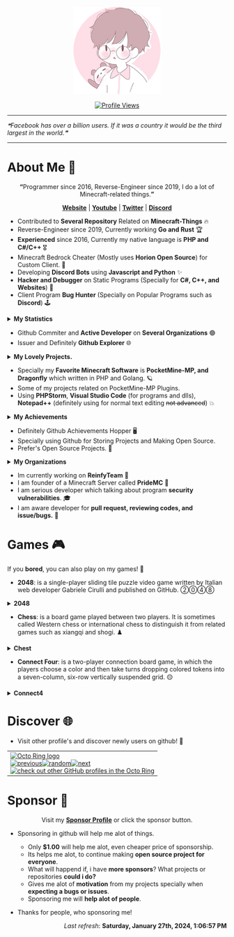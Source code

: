 <p align="center"><a href="https://github.com/xqwtxon"><img src="https://github.com/xqwtxon/xqwtxon/blob/profile/circle_icon.png"></a></p>

<p align="center"><a href="https://github.com/xqwtxon"><img src="https://komarev.com/ghpvc/?username=xqwtxon&style=for-the-badge&color=brightgreen&label=Profile+Views" alt="Profile Views"></a></p>
<hr>

<!--STARTS_HERE_QUOTE_README-->
<i>❝Facebook has over a billion users. If it was a country it would be the third largest in the world.❞</i>
<!--ENDS_HERE_QUOTE_README-->

<hr>

# About Me 👋
<p align="center"><b>“</b>Programmer since 2016, Reverse-Engineer since 2019, I do a lot of Minecraft-related things.<b>”</b></p>
<p align="center"><b><a href="https://xqwtxon.ml/" alt="My Website and Blogs">Website</a></b> | <b><a href="https://xqwtxon.cf/?p=youtube" alt="My Youtube Channel">Youtube</a></b> | <b><a href="https://xqwtxon.cf/?p=twitter" alt="twitter">Twitter</a></b> | <b><a href="https://xqwtxon.cf/?p=discord" alt="My Discord Account">Discord</a></b></p>

- Contributed to **Several Repository** Related on **Minecraft-Things** 🔥
- Reverse-Engineer since 2019, Currently working **Go and Rust** 🏆
- **Experienced** since 2016, Currently my native language is **PHP and C#/C++** 🎖
- Minecraft Bedrock Cheater (Mostly uses **Horion Open Source**) for Custom Client. 🏓
- Developing **Discord Bots** using **Javascript and Python** ✨
- **Hacker and Debugger** on Static Programs (Specially for **C#, C++, and Websites**) 🎯
- Client Program **Bug Hunter** (Specially on Popular Programs such as **Discord**) 🕹

<details>
   <summary><b>My Statistics</b></summary>

   ## Github Statistics
   [![](https://github-readme-stats.vercel.app/api?username=xqwtxon&count_private=true&show_icons=true)](https://github.com/xqwtxon)
   [![](https://github.com/xqwtxon/xqwtxon/blob/profile/generated/overview.svg)](https://github.com/xqwtxon)
   ## Top Languages
   [![](https://github.com/xqwtxon/xqwtxon/blob/profile/generated/languages.svg)](https://github.com/xqwtxon)
   [![](https://github-readme-stats-eight-theta.vercel.app/api/top-langs/?username=xqwtxon&layout=compact&langs_count=20&hide_border=true&hide=css,html)](https://github.com/xqwtxon)
   [![](https://github-readme-stats.vercel.app/api/top-langs/?username=xqwtxon&layout=compact&langs_count=10)](https://github.com/xqwtxon)
   ## My Trophy
   [![](https://github-profile-trophy.vercel.app/?username=xqwtxon&column=-1)](https://github.com/xqwtxon)
   ## Wakatime
   [![](https://github-readme-stats.vercel.app/api/wakatime?username=xqwtxon)](https://github.com/xqwtxon)
   ## Streak
   [![](https://github-readme-streak-stats.herokuapp.com/?user=xqwtxon)](https:/github.com/xqwtxon)
   ## Metrics
   [![](https://github.com/xqwtxon/xqwtxon/blob/profile/github-metrics.svg)](https://github.com/xqwtxon)
   ## Discord Status
   [![](https://lanyard.cnrad.dev/api/975611185418371072?idle_message=Probably+Sleeping...)](https://discord.com/users/975611185418371072)
   ## Spotify Status
   [![](https://spotify-github-profile.vercel.app/api/view?uid=314pxd4hm2ciabk647tkanhdjisi&cover_image=true&theme=default&bar_color=53b14f&bar_color_cover=false)](https://spotify-github-profile.vercel.app/api/view?uid=314pxd4hm2ciabk647tkanhdjisi&redirect=true)
   ## Github Contribution Graph
   [![](https://github.com/xqwtxon/xqwtxon/blob/profile/github-contribution-grid-snake.svg)](https://github.com/xqwtxon)
   [![](https://activity-graph.herokuapp.com/graph?username=xqwtxon&theme=github)](https://github.com/xqwtxon)
   [![](https://github.com/xqwtxon/xqwtxon/blob/profile/profile-3d-contrib/profile-season-animate.svg)](https://github.com/xqwtxon)
</details>

- Github Commiter and **Active Developer** on **Several Organizations** 🟢
- Issuer and Definitely **Github Explorer** 🌐

<details>
   <summary><b>My Lovely Projects.</b></summary>

   ## Favorate Projects
   [![](https://github-readme-stats.vercel.app/api/pin/?username=ReinfyTeam&repo=ProfanityFilter&show_owner=true)](https://github.com/ReinfyTeam/ProfanityFilter)
   [![](https://github-readme-stats.vercel.app/api/pin/?username=ReinfyTeam&repo=ReinfyBot&show_owner=true)](https://github.com/ReinfyTeam/ReinfyBot)
   [![](https://github-readme-stats.vercel.app/api/pin/?username=xqwtxon&repo=Terroror.js&show_owner=true)](https://github.com/xqwtxon/Terroror.js)
   [![](https://github-readme-stats.vercel.app/api/pin/?username=xqwtxon&repo=QwertyClicker&show_owner=true)](https://github.com/xqwtxon/QwertyClicker)
   [![](https://github-readme-stats.vercel.app/api/pin/?username=PrideMC&repo=Minetrack&show_owner=true)](https://github.com/PrideMC/Minetrack)
   [![](https://github-readme-stats.vercel.app/api/pin/?username=xqwtxon&repo=CLI&show_owner=true)](https://github.com/xqwtxon/CLI)
   [![](https://github-readme-stats.vercel.app/api/pin/?username=xqwtxon&repo=CLI.sh&show_owner=true)](https://github.com/xqwtxon/CLI.sh)
   [![](https://github-readme-stats.vercel.app/api/pin/?username=xqwtxon&repo=Logger&show_owner=true)](https://github.com/xqwtxon/Logger)
   [![](https://github-readme-stats.vercel.app/api/pin/?username=xqwtxon&repo=wlk&show_owner=true)](https://github.com/xqwtxon/wlk)

</details>

- Specially my **Favorite Minecraft Software** is **PocketMine-MP, and Dragonfly** which written in PHP and Golang. 🪐
- Some of my projects related on PocketMine-MP Plugins.
- Using **PHPStorm**, **Visual Studio Code** (for programs and dlls), **Notepad++** (definitely using for normal text editing ~~not advanced~~) 💥

<details>
    <summary><b>My Achievements</b></summary>

   ## Github Achievements
   | Name | Date | Tier | Icon | Status |
   |------|------|----------|---------|---------|
   | [YOLO](https://github.com/xqwtxon?achievement=yolo&tab=achievements) |`Jul 19`|   **100%**   |   ![](https://github.githubassets.com/images/modules/profile/achievements/yolo-default.png)      |    ✔  |
   |  [Pull Shark](https://github.com/xqwtxon?achievement=pull-shark&tab=achievements)    |  `May 14`    |  **x2** | ![](https://github.githubassets.com/images/modules/profile/achievements/pull-shark-default.png)       |     ✔    |
   |   [QuickDraw](https://github.com/xqwtxon?achievement=quickdraw&tab=achievements)   |   `Apr 13`  |     **100%**     |    ![](https://github.githubassets.com/images/modules/profile/achievements/quickdraw-default.png)     |   ✔      |
   | [Pair Extraordinaire](https://github.com/xqwtxon?achievement=pair-extraordinaire&tab=achievements) | `Aug 5` | **x1** | ![](https://github.githubassets.com/images/modules/profile/achievements/pair-extraordinaire-default.png) | ✔ |
   | [Galaxy Brain](https://github.com/xqwtxon?achievement=galaxy-brain&tab=achievements) | `Aug 5` | **x3** | ![](https://github.githubassets.com/images/modules/profile/achievements/galaxy-brain-default.png) | ✔ |

</details>

- Definitely Github Achievements Hopper 🖥
- Specially using Github for Storing Projects and Making Open Source.
- Prefer's Open Source Projects. 💖

<details>
    <summary><b>My Organizations</b></summary>

  ## Organizations
  | Name | Date | Status | Logo | Rank |
  |------|------|--------|---------|------|
  |[`@ReinfyTeam`](https://github.com/ReinfyTeam)|`Jul 17`|✔|![](https://avatars.githubusercontent.com/u/109064156?s=200&v=4)|Owner|
  |[`@PrideMC`](https://github.com/PrideMC)|`Feb 12`|✔|![](https://avatars.githubusercontent.com/u/100106234?s=200&v=4)|Founder|
  |[`@Minco-Inc`](https://github.com/Minco-Inc)|`Apr 17`|✔|![](https://avatars.githubusercontent.com/u/93022369?s=200&v=4)|Member|
  |[`@xqwtxon-pm-pl`](https://github.com/xqwtxon-pm-pl)|`Sept 4`|✔|![](https://avatars.githubusercontent.com/u/112790582?s=200&v=4)|Founder
  |[`@sjtwp`](https://github.com/sjtwp)|`Oct 8`|✔|![](https://avatars.githubusercontent.com/u/115359241?s=200&v=4)|Founder

</details>

- Im currently working on **ReinfyTeam** 💼
- I am founder of a Minecraft Server called **PrideMC** 👑
- I am serious developer which talking about program **security vulnerabilities**. 🎓
- I am aware developer for **pull request, reviewing codes, and issue/bugs.** 🎩

# Games 🎮
If you **bored**, you can also play on my games! 🥱
- **2048**: is a single-player sliding tile puzzle video game written by Italian web developer Gabriele Cirulli and published on GitHub. ②⓪④⑧
<details>
    <summary><b>2048</b></summary>
    

  ## 2048
  - **Game in progress. This is a public game of 2048. Anyone can play.** <br>
  - **It's your turn, click on a button below the board!** <br>

  <!-- 2048GameBoard -->
  <img src="https://github.com/xqwtxon/xqwtxon/blob/profile/Data/gameboard.png" width="500"/>
  <!-- 2048GameBoard -->

  <!-- 2048GameActions -->
  <a href="https://github.com/xqwtxon/xqwtxon/issues/new?title=2048|slideUp&body=Just+push+'Submit+new+issue'.+You+don't+need+to+do+anything+else."> <img src="https://github.com/xqwtxon/xqwtxon/blob/profile/Assets/slideUp.png"/> </a> <a href="https://github.com/xqwtxon/xqwtxon/issues/new?title=2048|slideDown&body=Just+push+'Submit+new+issue'.+You+don't+need+to+do+anything+else."> <img src="https://github.com/xqwtxon/xqwtxon/blob/profile/Assets/slideDown.png"/> </a> <a href="https://github.com/xqwtxon/xqwtxon/issues/new?title=2048|slideLeft&body=Just+push+'Submit+new+issue'.+You+don't+need+to+do+anything+else."> <img src="https://github.com/xqwtxon/xqwtxon/blob/profile/Assets/slideLeft.png"/> </a> <a href="https://github.com/xqwtxon/xqwtxon/issues/new?title=2048|slideRight&body=Just+push+'Submit+new+issue'.+You+don't+need+to+do+anything+else."> <img src="https://github.com/xqwtxon/xqwtxon/blob/profile/Assets/slideRight.png"/> </a>
  <!-- 2048GameActions -->

  ## 2048 Leaderboard

  <!-- 2048Ranking -->
| Players | Actions |
|---------------|:---------:|
| [@xqwtxon](https://github.com/xqwtxon) | 2 |
| [@Phqzing](https://github.com/Phqzing) | 1 |
<!-- 2048Ranking -->

</details>

- **Chess**: is a board game played between two players. It is sometimes called Western chess or international chess to distinguish it from related games such as xiangqi and shogi. ♟️

<details>
   <summary><b>Chest</b></summary>

   ## Chess
   - It's your turn to play! Move a <!-- BEGIN TURN -->black<!-- END TURN --> piece.
      - This is an open chess tournament where ANYONE can play. That's the fun part.  
  
<!-- BEGIN CHESS BOARD -->
|   | A | B | C | D | E | F | G | H |   |
|---|:-:|:-:|:-:|:-:|:-:|:-:|:-:|:-:|:-:|
| **8** | <img src="img/black/rook.png" width=50px> | <img src="img/black/knight.png" width=50px> | <img src="img/black/bishop.png" width=50px> | <img src="img/black/queen.png" width=50px> | <img src="img/black/king.png" width=50px> | <img src="img/black/bishop.png" width=50px> | <img src="img/black/knight.png" width=50px> | <img src="img/black/rook.png" width=50px> | **8** |
| **7** | <img src="img/black/pawn.png" width=50px> | <img src="img/black/pawn.png" width=50px> | <img src="img/black/pawn.png" width=50px> | <img src="img/black/pawn.png" width=50px> | <img src="img/black/pawn.png" width=50px> | <img src="img/black/pawn.png" width=50px> | <img src="img/black/pawn.png" width=50px> | <img src="img/black/pawn.png" width=50px> | **7** |
| **6** | <img src="img/blank.png" width=50px> | <img src="img/blank.png" width=50px> | <img src="img/blank.png" width=50px> | <img src="img/blank.png" width=50px> | <img src="img/blank.png" width=50px> | <img src="img/blank.png" width=50px> | <img src="img/blank.png" width=50px> | <img src="img/blank.png" width=50px> | **6** |
| **5** | <img src="img/blank.png" width=50px> | <img src="img/blank.png" width=50px> | <img src="img/blank.png" width=50px> | <img src="img/blank.png" width=50px> | <img src="img/blank.png" width=50px> | <img src="img/blank.png" width=50px> | <img src="img/blank.png" width=50px> | <img src="img/blank.png" width=50px> | **5** |
| **4** | <img src="img/blank.png" width=50px> | <img src="img/blank.png" width=50px> | <img src="img/blank.png" width=50px> | <img src="img/blank.png" width=50px> | <img src="img/blank.png" width=50px> | <img src="img/blank.png" width=50px> | <img src="img/blank.png" width=50px> | <img src="img/blank.png" width=50px> | **4** |
| **3** | <img src="img/blank.png" width=50px> | <img src="img/blank.png" width=50px> | <img src="img/blank.png" width=50px> | <img src="img/white/pawn.png" width=50px> | <img src="img/blank.png" width=50px> | <img src="img/blank.png" width=50px> | <img src="img/blank.png" width=50px> | <img src="img/blank.png" width=50px> | **3** |
| **2** | <img src="img/white/pawn.png" width=50px> | <img src="img/white/pawn.png" width=50px> | <img src="img/white/pawn.png" width=50px> | <img src="img/blank.png" width=50px> | <img src="img/white/pawn.png" width=50px> | <img src="img/white/pawn.png" width=50px> | <img src="img/white/pawn.png" width=50px> | <img src="img/white/pawn.png" width=50px> | **2** |
| **1** | <img src="img/white/rook.png" width=50px> | <img src="img/white/knight.png" width=50px> | <img src="img/white/bishop.png" width=50px> | <img src="img/white/queen.png" width=50px> | <img src="img/white/king.png" width=50px> | <img src="img/white/bishop.png" width=50px> | <img src="img/white/knight.png" width=50px> | <img src="img/white/rook.png" width=50px> | **1** |
|   | **A** | **B** | **C** | **D** | **E** | **F** | **G** | **H** |   |
<!-- END CHESS BOARD -->

   - **It's your turn to move! Choose one from the following table**
<!-- BEGIN MOVES LIST -->
|  FROM  | TO (Just click a link!) |
| :----: | :---------------------- |
| **A7** | [A5](https://github.com/xqwtxon/xqwtxon/issues/new?body=Please+do+not+change+the+title.+Just+click+%22Submit+new+issue%22.+You+don%27t+need+to+do+anything+else+%3AD&title=Chess%3A+Move+A7+to+A5), [A6](https://github.com/xqwtxon/xqwtxon/issues/new?body=Please+do+not+change+the+title.+Just+click+%22Submit+new+issue%22.+You+don%27t+need+to+do+anything+else+%3AD&title=Chess%3A+Move+A7+to+A6) |
| **B7** | [B5](https://github.com/xqwtxon/xqwtxon/issues/new?body=Please+do+not+change+the+title.+Just+click+%22Submit+new+issue%22.+You+don%27t+need+to+do+anything+else+%3AD&title=Chess%3A+Move+B7+to+B5), [B6](https://github.com/xqwtxon/xqwtxon/issues/new?body=Please+do+not+change+the+title.+Just+click+%22Submit+new+issue%22.+You+don%27t+need+to+do+anything+else+%3AD&title=Chess%3A+Move+B7+to+B6) |
| **B8** | [A6](https://github.com/xqwtxon/xqwtxon/issues/new?body=Please+do+not+change+the+title.+Just+click+%22Submit+new+issue%22.+You+don%27t+need+to+do+anything+else+%3AD&title=Chess%3A+Move+B8+to+A6), [C6](https://github.com/xqwtxon/xqwtxon/issues/new?body=Please+do+not+change+the+title.+Just+click+%22Submit+new+issue%22.+You+don%27t+need+to+do+anything+else+%3AD&title=Chess%3A+Move+B8+to+C6) |
| **C7** | [C5](https://github.com/xqwtxon/xqwtxon/issues/new?body=Please+do+not+change+the+title.+Just+click+%22Submit+new+issue%22.+You+don%27t+need+to+do+anything+else+%3AD&title=Chess%3A+Move+C7+to+C5), [C6](https://github.com/xqwtxon/xqwtxon/issues/new?body=Please+do+not+change+the+title.+Just+click+%22Submit+new+issue%22.+You+don%27t+need+to+do+anything+else+%3AD&title=Chess%3A+Move+C7+to+C6) |
| **D7** | [D5](https://github.com/xqwtxon/xqwtxon/issues/new?body=Please+do+not+change+the+title.+Just+click+%22Submit+new+issue%22.+You+don%27t+need+to+do+anything+else+%3AD&title=Chess%3A+Move+D7+to+D5), [D6](https://github.com/xqwtxon/xqwtxon/issues/new?body=Please+do+not+change+the+title.+Just+click+%22Submit+new+issue%22.+You+don%27t+need+to+do+anything+else+%3AD&title=Chess%3A+Move+D7+to+D6) |
| **E7** | [E5](https://github.com/xqwtxon/xqwtxon/issues/new?body=Please+do+not+change+the+title.+Just+click+%22Submit+new+issue%22.+You+don%27t+need+to+do+anything+else+%3AD&title=Chess%3A+Move+E7+to+E5), [E6](https://github.com/xqwtxon/xqwtxon/issues/new?body=Please+do+not+change+the+title.+Just+click+%22Submit+new+issue%22.+You+don%27t+need+to+do+anything+else+%3AD&title=Chess%3A+Move+E7+to+E6) |
| **F7** | [F5](https://github.com/xqwtxon/xqwtxon/issues/new?body=Please+do+not+change+the+title.+Just+click+%22Submit+new+issue%22.+You+don%27t+need+to+do+anything+else+%3AD&title=Chess%3A+Move+F7+to+F5), [F6](https://github.com/xqwtxon/xqwtxon/issues/new?body=Please+do+not+change+the+title.+Just+click+%22Submit+new+issue%22.+You+don%27t+need+to+do+anything+else+%3AD&title=Chess%3A+Move+F7+to+F6) |
| **G7** | [G5](https://github.com/xqwtxon/xqwtxon/issues/new?body=Please+do+not+change+the+title.+Just+click+%22Submit+new+issue%22.+You+don%27t+need+to+do+anything+else+%3AD&title=Chess%3A+Move+G7+to+G5), [G6](https://github.com/xqwtxon/xqwtxon/issues/new?body=Please+do+not+change+the+title.+Just+click+%22Submit+new+issue%22.+You+don%27t+need+to+do+anything+else+%3AD&title=Chess%3A+Move+G7+to+G6) |
| **G8** | [F6](https://github.com/xqwtxon/xqwtxon/issues/new?body=Please+do+not+change+the+title.+Just+click+%22Submit+new+issue%22.+You+don%27t+need+to+do+anything+else+%3AD&title=Chess%3A+Move+G8+to+F6), [H6](https://github.com/xqwtxon/xqwtxon/issues/new?body=Please+do+not+change+the+title.+Just+click+%22Submit+new+issue%22.+You+don%27t+need+to+do+anything+else+%3AD&title=Chess%3A+Move+G8+to+H6) |
| **H7** | [H5](https://github.com/xqwtxon/xqwtxon/issues/new?body=Please+do+not+change+the+title.+Just+click+%22Submit+new+issue%22.+You+don%27t+need+to+do+anything+else+%3AD&title=Chess%3A+Move+H7+to+H5), [H6](https://github.com/xqwtxon/xqwtxon/issues/new?body=Please+do+not+change+the+title.+Just+click+%22Submit+new+issue%22.+You+don%27t+need+to+do+anything+else+%3AD&title=Chess%3A+Move+H7+to+H6) |
<!-- END MOVES LIST -->

   ### Leaderboard
<!-- BEGIN LAST MOVES -->

| Move | Author |
| :--: | :----- |
| `D2` to `D3` | [ @xqwtxon](https://github.com/xqwtxon) |
| `Start game` | [ @xqwtxon](https://github.com/xqwtxon) |

<!-- END LAST MOVES -->

<!-- BEGIN TOP MOVES -->

| Total moves |  User  |
| :---------: | :----- |
| 1 | [@xqwtxon](https://github.com/xqwtxon) |

<!-- END TOP MOVES -->

</details>

- **Connect Four**: is a two-player connection board game, in which the players choose a color and then take turns dropping colored tokens into a seven-column, six-row vertically suspended grid. 🟡

<details>
  <summary><b>Connect4</b></summary>

  ## Connect4
  - Here you can play Connect4. Just click a number under the grid to move. It's <!-- BEGIN TURN2 -->red<!-- END TURN2 --> turn.
  
  <!-- BEGIN CONNECT4 BOARD -->
|   | 1 | 2 | 3 | 4 | 5 | 6 | 7 |   |
|---|:-:|:-:|:-:|:-:|:-:|:-:|:-:|:-:|
|---|<img src="img/blank.png" width=50px> | <img src="img/blank.png" width=50px> | <img src="img/blank.png" width=50px> | <img src="img/blank.png" width=50px> | <img src="img/blank.png" width=50px> | <img src="img/blank.png" width=50px> | <img src="img/blank.png" width=50px> | |---|
|---|<img src="img/blank.png" width=50px> | <img src="img/blank.png" width=50px> | <img src="img/blank.png" width=50px> | <img src="img/blank.png" width=50px> | <img src="img/blank.png" width=50px> | <img src="img/blank.png" width=50px> | <img src="img/blank.png" width=50px> | |---|
|---|<img src="img/blank.png" width=50px> | <img src="img/blank.png" width=50px> | <img src="img/blank.png" width=50px> | <img src="img/blank.png" width=50px> | <img src="img/blank.png" width=50px> | <img src="img/blank.png" width=50px> | <img src="img/blank.png" width=50px> | |---|
|---|<img src="img/blank.png" width=50px> | <img src="img/blank.png" width=50px> | <img src="img/blank.png" width=50px> | <img src="img/blank.png" width=50px> | <img src="img/blank.png" width=50px> | <img src="img/blank.png" width=50px> | <img src="img/blank.png" width=50px> | |---|
|---|<img src="img/blank.png" width=50px> | <img src="img/blank.png" width=50px> | <img src="img/blank.png" width=50px> | <img src="img/blank.png" width=50px> | <img src="img/blank.png" width=50px> | <img src="img/blank.png" width=50px> | <img src="img/blank.png" width=50px> | |---|
|---|<img src="img/yellow.png" width=50px> | <img src="img/blank.png" width=50px> | <img src="img/blank.png" width=50px> | <img src="img/blank.png" width=50px> | <img src="img/blank.png" width=50px> | <img src="img/blank.png" width=50px> | <img src="img/blank.png" width=50px> | |---|
|   | [1](https://github.com/xqwtxon/xqwtxon/issues/new?body=Please+do+not+change+the+title.+Just+click+%22Submit+new+issue%22.+You+don%27t+need+to+do+anything+else+%3AD&title=Connect4%3A+Put+1) | [2](https://github.com/xqwtxon/xqwtxon/issues/new?body=Please+do+not+change+the+title.+Just+click+%22Submit+new+issue%22.+You+don%27t+need+to+do+anything+else+%3AD&title=Connect4%3A+Put+2) | [3](https://github.com/xqwtxon/xqwtxon/issues/new?body=Please+do+not+change+the+title.+Just+click+%22Submit+new+issue%22.+You+don%27t+need+to+do+anything+else+%3AD&title=Connect4%3A+Put+3) | [4](https://github.com/xqwtxon/xqwtxon/issues/new?body=Please+do+not+change+the+title.+Just+click+%22Submit+new+issue%22.+You+don%27t+need+to+do+anything+else+%3AD&title=Connect4%3A+Put+4) | [5](https://github.com/xqwtxon/xqwtxon/issues/new?body=Please+do+not+change+the+title.+Just+click+%22Submit+new+issue%22.+You+don%27t+need+to+do+anything+else+%3AD&title=Connect4%3A+Put+5) | [6](https://github.com/xqwtxon/xqwtxon/issues/new?body=Please+do+not+change+the+title.+Just+click+%22Submit+new+issue%22.+You+don%27t+need+to+do+anything+else+%3AD&title=Connect4%3A+Put+6) | [7](https://github.com/xqwtxon/xqwtxon/issues/new?body=Please+do+not+change+the+title.+Just+click+%22Submit+new+issue%22.+You+don%27t+need+to+do+anything+else+%3AD&title=Connect4%3A+Put+7) |   |
<!-- END CONNECT4 BOARD -->
  
  <!-- BEGIN MOVES LIST2 -->
<!-- END MOVES LIST2 -->
  
  # Leaderboard
  - Last 5 moves in this game
  <!-- BEGIN LAST MOVES2 -->

| Move | Author |
| :--: | :----- |
| `1` |  [ @xqwtxon](https://github.com/xqwtxon) | |
| `Start game` |  [ @xqwtxon](https://github.com/xqwtxon) | |

<!-- END LAST MOVES2 -->
  - Top 10 most moves across games!
  <!-- BEGIN TOP MOVES2 -->

| Total moves |  User  |
| :---------: | :----- |
| 1 |  [@xqwtxon](https://github.com/xqwtxon) | |

<!-- END TOP MOVES2 -->
</details>

# Discover 🌐
- Visit other profile's and discover newly users on github! 🙌
<table><tbody><tr><td><a href="https://octo-ring.com/"><img src="https://octo-ring.com/static/img/widget/top.png" width="99%" alt="Octo Ring logo" align="top"></a><br><a href="https://octo-ring.com/p/xqwtxon/prev"><img src="https://octo-ring.com/static/img/widget/prev.png" width="33%" alt="previous" align="top" title="previous profile"></a><a href="https://octo-ring.com/p/xqwtxon/random"><img src="https://octo-ring.com/static/img/widget/random.png" width="33%" alt="random" align="top" title="random profile"></a><a href="https://octo-ring.com/p/xqwtxon/next"><img src="https://octo-ring.com/static/img/widget/next.png" width="33%" alt="next" align="top" title="next profile"></a><br><a href="https://octo-ring.com/"><img src="https://octo-ring.com/static/img/widget/bottom.png" width="99%" alt="check out other GitHub profiles in the Octo Ring" align="top"></a></td></tr></tbody></table>

# Sponsor 🙌

<p align="center">Visit my <b><a href="https://github.com/sponsors/xqwtxon/">Sponsor Profile</a></b> or click the sponsor button.</p>

- Sponsoring in github will help me alot of things.
  - Only **$1.00** will help me alot, even cheaper price of sponsorship.
  - Its helps me alot, to continue making **open source project for everyone**.
  - What will happend if, i have **more sponsors**? What projects or repositories **could i do?**
  - Gives me alot of **motivation** from my projects specially when **expecting a bugs or issues**.
  - Sponsoring me will **help alot of people**.

- Thanks for people, who sponsoring me!
<!-- sponsors --><!-- sponsors -->

<!--RECENT_ACTIVITY:start-->
<!--RECENT_ACTIVITY:end-->
<p align="right">
<!--RECENT_ACTIVITY:last_update-->
<i>Last refresh</i>: <b>Saturday, January 27th, 2024, 1:06:57 PM</b>
<!--RECENT_ACTIVITY:last_update_end-->
  
